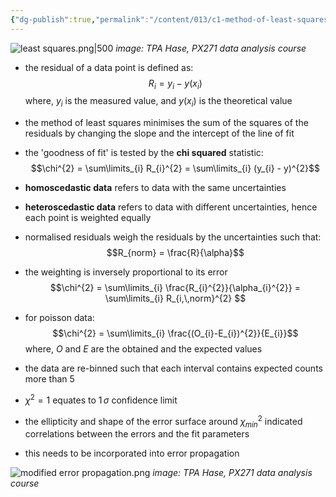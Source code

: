 ```yaml
---
{"dg-publish":true,"permalink":"/content/013/c1-method-of-least-squares/","noteIcon":"1","created":"2025-08-21T10:05:44.525+01:00","updated":"2025-08-21T10:42:20.893+01:00"}
---
```


![least squares.png|500](/img/user/pics/least%20squares.png)
*image: TPA Hase, PX271 data analysis course*

- the residual of a data point is defined as:
$$R_{i} = y_{i} - y(x_{i})$$
	where, $y_{i}$ is the measured value, and $y(x_{i})$ is the theoretical value

- the method of least squares minimises the sum of the squares of the residuals by changing the slope and the intercept of the line of fit
- the 'goodness of fit' is tested by the **chi squared** statistic:
$$\chi^{2} = \sum\limits_{i} R_{i}^{2} = \sum\limits_{i} (y_{i} - y)^{2}$$
- **homoscedastic data** refers to data with the same uncertainties
- **heteroscedastic data** refers to data with different uncertainties, hence each point is weighted equally
- normalised residuals weigh the residuals by the uncertainties such that:
$$R_{norm} = \frac{R}{\alpha}$$
- the weighting is inversely proportional to its error
$$\chi^{2} = \sum\limits_{i} \frac{R_{i}^{2}}{\alpha_{i}^{2}} = \sum\limits_{i} R_{i,\,norm}^{2} $$

- for poisson data:
$$\chi^{2} = \sum\limits_{i} \frac{(O_{i}-E_{i})^{2}}{E_{i}}$$
	where, $O$ and $E$ are the obtained and the expected values
- the data are re-binned such that each interval contains expected counts more than 5

- $\chi^{2} = 1$ equates to $1\,\sigma$ confidence limit
- the ellipticity and shape of the error surface around $\chi^{2}_{min}$ indicated correlations between the errors and the fit parameters
- this needs to be incorporated into error propagation

![modified error propagation.png](/img/user/pics/modified%20error%20propagation.png)
*image: TPA Hase, PX271 data analysis course*
